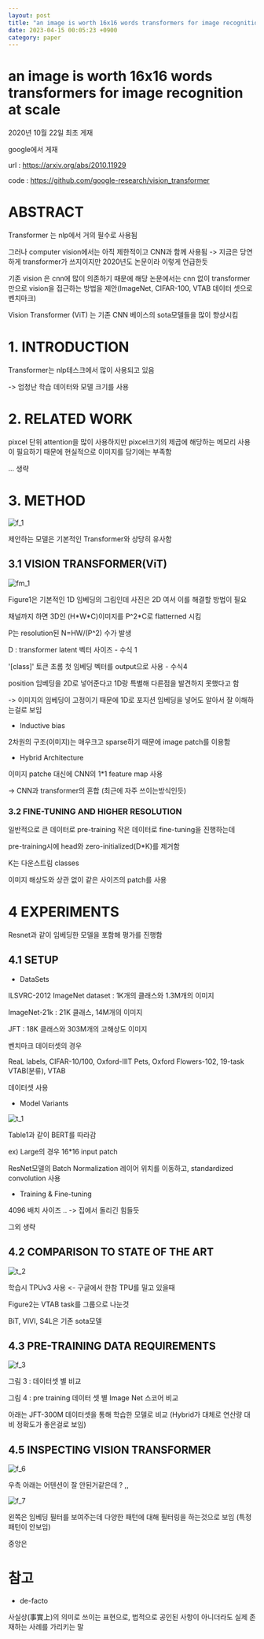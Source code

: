 ```yaml
---
layout: post
title: "an image is worth 16x16 words transformers for image recognition at scale"
date: 2023-04-15 00:05:23 +0900
category: paper
---
```


# an image is worth 16x16 words transformers for image recognition at scale



2020년 10월 22일 최초 게재

google에서 게재



url : https://arxiv.org/abs/2010.11929

code : https://github.com/google-research/vision_transformer



# ABSTRACT

Transformer 는 nlp에서 거의 필수로 사용됨 

그러나 computer vision에서는 아직 제한적이고 CNN과 함께 사용됨 -> 지금은 당연하게 transformer가 쓰지이지만 2020년도 논문이라 이렇게 언급한듯



기존 vision 은 cnn에 많이 의존하기 때문에 해당 논문에서는 cnn 없이 transformer만으로 vision을 접근하는 방법을 제안(ImageNet, CIFAR-100, VTAB 데이터 셋으로 벤치마크)

Vision Transformer (ViT) 는 기존 CNN 베이스의 sota모델들을 많이 향상시킴 

 

# 1. INTRODUCTION

Transformer는 nlp테스크에서 많이 사용되고 있음 

-> 엄청난 학습 데이터와 모델 크기를 사용



# 2. RELATED WORK

pixcel 단위 attention을 많이 사용하지만 pixcel크기의 제곱에 해당하는 메모리 사용이 필요하기 때문에 현실적으로 이미지를 담기에는 부족함 

... 생략

# 3. METHOD

![f_1](F:\code\whtngus.github.io\img\2023\an_image_is_worth_16x16_words_transformers_for_image_recognition_at_scale\f_1.PNG)

제안하는 모델은 기본적인 Transformer와 상당히 유사함 

 ## 3.1 VISION TRANSFORMER(ViT)

![fm_1](F:\code\whtngus.github.io\img\2023\an_image_is_worth_16x16_words_transformers_for_image_recognition_at_scale\fm_1.PNG)

Figure1은 기본적인 1D 임베딩의 그림인데 사진은 2D 여서 이를 해결할 방법이 필요 

채널까지 하면 3D인 (H\*W\*C)이미지를 P^2*C로 flatterned 시킴

 P는 resolution된 N=HW/(P^2) 수가 발생

D : transformer latent 벡터 사이즈 - 수식 1

'[class]' 토큰 초롬 첫 임베딩 벡터를 output으로 사용 - 수식4

position 임베딩을 2D로 넣어준다고 1D랑 특별해 다른점을 발견하지 못했다고 함 

-> 이미지의 임베딩이 고정이기 때문에 1D로 포지션 임베딩을 넣어도 알아서 잘 이해하는걸로 보임

- Inductive bias

2차원의 구조(이미지)는 매우크고 sparse하기 때문에 image patch를 이용함 

- Hybrid Architecture

이미지 patche 대신에 CNN의 1*1 feature map 사용

-> CNN과 transformer의 혼합  (최근에 자주 쓰이는방식인듯)

### 3.2 FINE-TUNING AND HIGHER RESOLUTION

일반적으로 큰 데이터로 pre-training 작은 데이터로 fine-tuning을 진행하는데 

pre-training시에 head와 zero-initialized(D*K)를 제거함 

K는 다운스트림 classes 

이미지 해상도와 상관 없이 같은 사이즈의 patch를 사용 

# 4 EXPERIMENTS

Resnet과 같이 임베딩한 모델을 포함해 평가를 진행함 

## 4.1 SETUP

- DataSets

ILSVRC-2012 ImageNet dataset : 1K개의 클래스와 1.3M개의 이미지 

 ImageNet-21k : 21K 클래스, 14M개의 이미지

JFT : 18K 클래스와 303M개의 고해상도 이미지

벤치마크 데이터셋의 경우 

ReaL labels, CIFAR-10/100, Oxford-IIIT Pets, Oxford Flowers-102, 19-task VTAB(분류),  VTAB

데이터셋 사용



- Model Variants

![t_1](F:\code\whtngus.github.io\img\2023\an_image_is_worth_16x16_words_transformers_for_image_recognition_at_scale\t_1.PNG)

Table1과 같이 BERT를 따라감

ex) Large의 경우 16*16 input patch 

ResNet모델의 Batch Normalization 레이어 위치를 이동하고, standardized convolution 사용 

- Training & Fine-tuning

4096 배치 사이즈 .. -> 집에서 돌리긴 힘들듯

그외 생략

## 4.2 COMPARISON TO STATE OF THE ART

![t_2](F:\code\whtngus.github.io\img\2023\an_image_is_worth_16x16_words_transformers_for_image_recognition_at_scale\t_2.PNG)

학습시 TPUv3 사용 <- 구글에서 한참 TPU를 밀고 있을때

Figure2는 VTAB task를 그룹으로 나눈것 

BiT, VIVI, S4L은 기존 sota모델

## 4.3 PRE-TRAINING DATA REQUIREMENTS

![f_3](F:\code\whtngus.github.io\img\2023\an_image_is_worth_16x16_words_transformers_for_image_recognition_at_scale\f_3.PNG)

그림 3 :  데이터셋 별 비교 

그림 4 : pre training 데이터 셋 별 Image Net 스코어 비교 

아래는 JFT-300M 데이터셋을 통해 학습한 모델로 비교 (Hybrid가 대체로 연산량 대비 정확도가 좋은걸로 보임)

## 4.5 INSPECTING VISION TRANSFORMER

![f_6](F:\code\whtngus.github.io\img\2023\an_image_is_worth_16x16_words_transformers_for_image_recognition_at_scale\f_6.PNG)

우측 아래는 어텐션이 잘 안된거같은데 ? ,,

![f_7](F:\code\whtngus.github.io\img\2023\an_image_is_worth_16x16_words_transformers_for_image_recognition_at_scale\f_7.PNG)

왼쪽은 임베딩 필터를 보여주는데 다양한 패턴에 대해 필터링을 하는것으로 보임 (특정 패턴이 안보임)

중앙은 



























# 참고 

- de-facto

 사실상(事實上)의 의미로 쓰이는 표현으로, 법적으로 공인된 사항이 아니더라도 실제 존재하는 사례를 가리키는 말